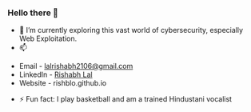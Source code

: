 ### Hello there 👋
- 🌱 I’m currently exploring this vast world of cybersecurity, especially Web Exploitation.
- 📫
* Email - lalrishabh2106@gmail.com
* LinkedIn - [Rishabh Lal](https://www.linkedin.com/in/lal-rishabh/)
* Website - rishblo.github.io
- ⚡ Fun fact: I play basketball and am a trained Hindustani vocalist


<!--
**Rishblol/Rishblol** is a ✨ _special_ ✨ repository because its `README.md` (this file) appears on your GitHub profile.

Here are some ideas to get you started:

- 🔭 I’m currently working on ...
- 🌱 I’m currently learning ...
- 👯 I’m looking to collaborate on ...
- 🤔 I’m looking for help with ...
- 💬 Ask me about ...
- 📫 How to reach me: ...
- 😄 Pronouns: ...
- ⚡ Fun fact: ...
-->

